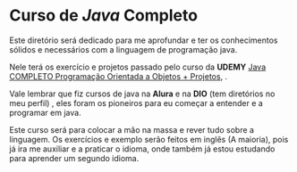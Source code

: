# Curso de *Java* Completo

Este diretório será dedicado para me aprofundar e ter os conhecimentos sólidos e necessários com a linguagem de  programação java.

Nele terá os exercício e projetos passado pelo curso da **UDEMY** [Java COMPLETO Programação Orientada a Objetos + Projetos](https://www.udemy.com/course/java-curso-completo/), .

Vale lembrar que fiz cursos de java na **Alura** e na **DIO** (tem diretórios no meu perfil) , eles foram os pioneiros para eu começar a entender e a programar em java.

Este curso será para colocar a mão na massa e rever tudo sobre a linguagem. Os exercícios e exemplo serão feitos em inglês (A maioria), pois já ira me auxiliar e a praticar o idioma, onde também já estou estudando para aprender um segundo idioma. 
